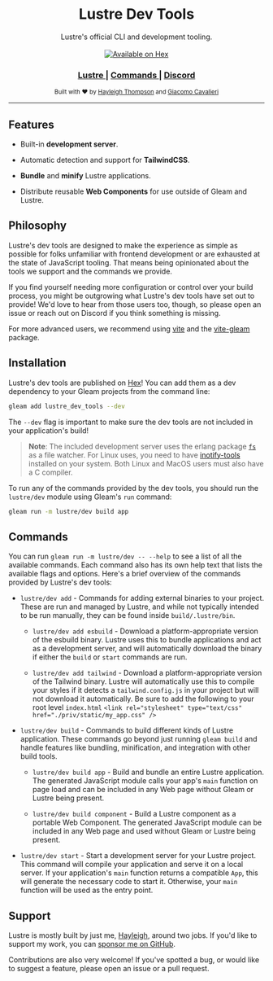 <h1 align="center">Lustre Dev Tools</h1>

<div align="center">
  Lustre's official CLI and development tooling.
</div>

<br />

<div align="center">
  <a href="https://hex.pm/packages/lustre_dev_tools">
  <img src="https://img.shields.io/hexpm/v/lustre_dev_tools"
      alt="Available on Hex" />
  </a>
</div>

<div align="center">
  <h3>
    <a href="https://hexdocs.pm/lustre">
      Lustre
    </a>
    <span> | </span>
    <a href="#commands">
      Commands
    </a>
    <span> | </span>
    <a href="https://discord.gg/Fm8Pwmy">
      Discord
    </a>
  </h3>
</div>

<div align="center">
  <sub>Built with ❤︎ by
  <a href="https://twitter.com/hayleighdotdev">Hayleigh Thompson</a> and
  <a href="https://twitter.com/giacomo_cava">Giacomo Cavalieri</a>
</div>

---

## Features

- Built-in **development server**.

- Automatic detection and support for **TailwindCSS**.

- **Bundle** and **minify** Lustre applications.

- Distribute reusable **Web Components** for use outside of Gleam and Lustre.

## Philosophy

Lustre's dev tools are designed to make the experience as simple as possible for
folks unfamiliar with frontend development or are exhausted at the state of
JavaScript tooling. That means being opinionated about the tools we support and
the commands we provide.

If you find yourself needing more configuration or control over your build process,
you might be outgrowing what Lustre's dev tools have set out to provide! We'd love
to hear from those users too, though, so please open an issue or reach out on Discord
if you think something is missing.

For more advanced users, we recommend using [vite](https://vitejs.dev) and the
[vite-gleam](https://github.com/Enderchief/gleam-tools/tree/master/packages/vite-gleam)
package.

## Installation

Lustre's dev tools are published on [Hex](https://hex.pm/packages/lustre_dev_tools)!
You can add them as a dev dependency to your Gleam projects from the command line:

```sh
gleam add lustre_dev_tools --dev
```

The `--dev` flag is important to make sure the dev tools are not included in your
application's build!

> **Note**: The included development server uses the erlang package [`fs`](https://github.com/5HT/fs)
> as a file watcher. For Linux uses, you need to have [inotify-tools](https://github.com/inotify-tools/inotify-tools)
> installed on your system. Both Linux and MacOS users must also have a C compiler.

To run any of the commands provided by the dev tools, you should run the
`lustre/dev` module using Gleam's `run` command:

```sh
gleam run -m lustre/dev build app
```

## Commands

You can run `gleam run -m lustre/dev -- --help` to see a list of all the available
commands. Each command also has its own help text that lists the available flags
and options. Here's a brief overview of the commands provided by Lustre's dev tools:

- `lustre/dev add` - Commands for adding external binaries to your project. These
  are run and managed by Lustre, and while not typically intended to be run manually,
  they can be found inside `build/.lustre/bin`.

  - `lustre/dev add esbuild` - Download a platform-appropriate version of the
    esbuild binary. Lustre uses this to bundle applications and act as a development
    server, and will automatically download the binary if either the `build` or
    `start` commands are run.

  - `lustre/dev add tailwind` - Download a platform-appropriate version of the
    Tailwind binary. Lustre will automatically use this to compile your styles if
    it detects a `tailwind.config.js` in your project but will not download it
    automatically. Be sure to add the following to your root level `index.html`
    `<link rel="stylesheet" type="text/css" href="./priv/static/my_app.css" />`

- `lustre/dev build` - Commands to build different kinds of Lustre application.
  These commands go beyond just running `gleam build` and handle features like
  bundling, minification, and integration with other build tools.

  - `lustre/dev build app` - Build and bundle an entire Lustre application. The
    generated JavaScript module calls your app's `main` function on page load and
    can be included in any Web page without Gleam or Lustre being present.

  - `lustre/dev build component` - Build a Lustre component as a portable Web
    Component. The generated JavaScript module can be included in any Web page
    and used without Gleam or Lustre being present.

- `lustre/dev start` - Start a development server for your Lustre project. This
  command will compile your application and serve it on a local server. If your
  application's `main` function returns a compatible `App`, this will generate
  the necessary code to start it. Otherwise, your `main` function will be used
  as the entry point.

## Support

Lustre is mostly built by just me, [Hayleigh](https://github.com/hayleigh-dot-dev),
around two jobs. If you'd like to support my work, you can [sponsor me on GitHub](https://github.com/sponsors/hayleigh-dot-dev).

Contributions are also very welcome! If you've spotted a bug, or would like to
suggest a feature, please open an issue or a pull request.
